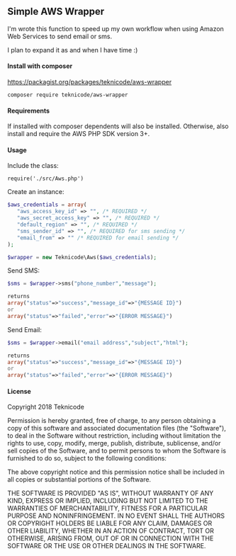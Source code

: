 ## Simple AWS Wrapper

I'm wrote this function to speed up my own workflow when using Amazon Web Services to send email or sms.

I plan to expand it as and when I have time :)

#### Install with composer

https://packagist.org/packages/teknicode/aws-wrapper

`composer require teknicode/aws-wrapper`

#### Requirements

If installed with composer dependents will also be installed. Otherwise, also install and require the AWS PHP SDK version 3+.

#### Usage

Include the class:

`require('./src/Aws.php')`

Create an instance:

```php
$aws_credentials = array(
   "aws_access_key_id" => "", /* REQUIRED */
   "aws_secret_access_key" => "", /* REQUIRED */
   "default_region" => "", /* REQUIRED */
   "sms_sender_id" => "", /* REQUIRED for sms sending */
   "email_from" => "" /* REQUIRED for email sending */
);

$wrapper = new Teknicode\Aws($aws_credentials);
```

Send SMS:

```php
$sms = $wrapper->sms("phone_number","message");

returns
array("status"=>"success","message_id"=>"{MESSAGE ID}")
or
array("status"=>"failed","error"=>"{ERROR MESSAGE}")
```

Send Email:

```php
$sms = $wrapper->email("email address","subject","html");

returns
array("status"=>"success","message_id"=>"{MESSAGE ID}")
or
array("status"=>"failed","error"=>"{ERROR MESSAGE}")
```

#### License

Copyright 2018 Teknicode

Permission is hereby granted, free of charge, to any person obtaining a copy of this software and associated documentation files (the "Software"), to deal in the Software without restriction, including without limitation the rights to use, copy, modify, merge, publish, distribute, sublicense, and/or sell copies of the Software, and to permit persons to whom the Software is furnished to do so, subject to the following conditions:

The above copyright notice and this permission notice shall be included in all copies or substantial portions of the Software.

THE SOFTWARE IS PROVIDED "AS IS", WITHOUT WARRANTY OF ANY KIND, EXPRESS OR IMPLIED, INCLUDING BUT NOT LIMITED TO THE WARRANTIES OF MERCHANTABILITY, FITNESS FOR A PARTICULAR PURPOSE AND NONINFRINGEMENT. IN NO EVENT SHALL THE AUTHORS OR COPYRIGHT HOLDERS BE LIABLE FOR ANY CLAIM, DAMAGES OR OTHER LIABILITY, WHETHER IN AN ACTION OF CONTRACT, TORT OR OTHERWISE, ARISING FROM, OUT OF OR IN CONNECTION WITH THE SOFTWARE OR THE USE OR OTHER DEALINGS IN THE SOFTWARE.